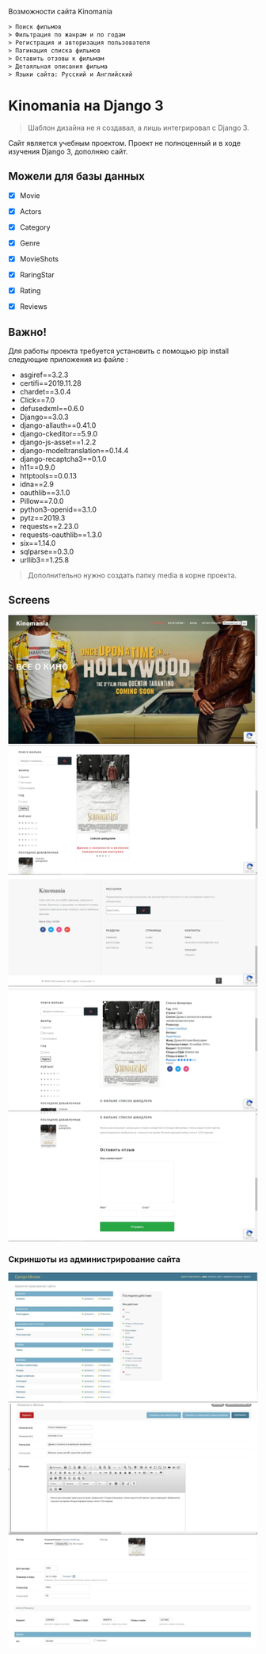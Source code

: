 Возможности сайта Kinomania

```
> Поиск фильмов
> Фильтрация по жанрам и по годам
> Регистрация и авторизация пользователя
> Пагинация списка фильмов
> Оставить отзовы к фильмам
> Детаяльная описания фильма
> Языки сайта: Русский и Английский
```
# Kinomania на Django 3
> Шаблон дизайна не я создавал, а лишь интегрировал с Django 3.


Сайт является учебным проектом. Проект не полноценный и в ходе изучения Django 3, дополняю сайт.

## Можели для базы данных

- [x] Movie
- [x] Actors
- [x] Category
- [x] Genre
- [x] MovieShots
- [x] RaringStar
- [x] Rating
- [x] Reviews




## Важно!

Для работы проекта требуется установить с помощью pip 
install следующие приложения из файле :

- asgiref==3.2.3
- certifi==2019.11.28
- chardet==3.0.4
- Click==7.0
- defusedxml==0.6.0
- Django==3.0.3
- django-allauth==0.41.0
- django-ckeditor==5.9.0
- django-js-asset==1.2.2
- django-modeltranslation==0.14.4
- django-recaptcha3==0.1.0
- h11==0.9.0
- httptools==0.0.13
- idna==2.9
- oauthlib==3.1.0
- Pillow==7.0.0
- python3-openid==3.1.0
- pytz==2019.3
- requests==2.23.0
- requests-oauthlib==1.3.0
- six==1.14.0
- sqlparse==0.3.0
- urllib3==1.25.8

> Дополнительно нужно создать папку media в корне проекта.


## Screens


<img src="screens/screen1.jpg"  alt="screen1"> 
<img src="screens/screen2.jpg" alt="screen1"> 
<img src="screens/screen3.jpg" alt="screen1"> 
<img src="screens/screen4.jpg" alt="screen1"> 
<img src="screens/screen5.jpg" alt="screen1"> 


### Скриншоты из администрирование сайта
<img src="screens/screen6.jpg" alt="screen1"> 
<img src="screens/screen7.jpg" alt="screen1"> 
<img src="screens/screen8.jpg" alt="screen1"> 
